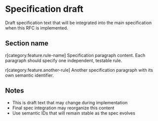 # Specification draft

Draft specification text that will be integrated into the main specification when this RFC is implemented.

## Section name

r[category.feature.rule-name]
Specification paragraph content. Each paragraph should specify one independent, testable rule.

r[category.feature.another-rule]
Another specification paragraph with its own semantic identifier.

## Notes

- This is draft text that may change during implementation
- Final spec integration may reorganize this content
- Use semantic IDs that will remain stable as the spec evolves